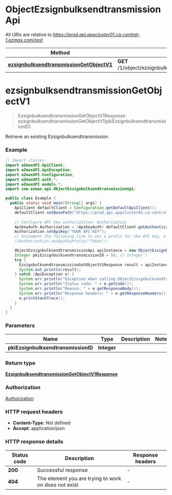 # ObjectEzsignbulksendtransmissionApi

All URIs are relative to *https://prod.api.appcluster01.ca-central-1.ezmax.com/rest*

Method | HTTP request | Description
------------- | ------------- | -------------
[**ezsignbulksendtransmissionGetObjectV1**](ObjectEzsignbulksendtransmissionApi.md#ezsignbulksendtransmissionGetObjectV1) | **GET** /1/object/ezsignbulksendtransmission/{pkiEzsignbulksendtransmissionID} | Retrieve an existing Ezsignbulksendtransmission


<a name="ezsignbulksendtransmissionGetObjectV1"></a>
# **ezsignbulksendtransmissionGetObjectV1**
> EzsignbulksendtransmissionGetObjectV1Response ezsignbulksendtransmissionGetObjectV1(pkiEzsignbulksendtransmissionID)

Retrieve an existing Ezsignbulksendtransmission



### Example
```java
// Import classes:
import eZmaxAPI.ApiClient;
import eZmaxAPI.ApiException;
import eZmaxAPI.Configuration;
import eZmaxAPI.auth.*;
import eZmaxAPI.models.*;
import com.ezmax.api.ObjectEzsignbulksendtransmissionApi;

public class Example {
  public static void main(String[] args) {
    ApiClient defaultClient = Configuration.getDefaultApiClient();
    defaultClient.setBasePath("https://prod.api.appcluster01.ca-central-1.ezmax.com/rest");
    
    // Configure API key authorization: Authorization
    ApiKeyAuth Authorization = (ApiKeyAuth) defaultClient.getAuthentication("Authorization");
    Authorization.setApiKey("YOUR API KEY");
    // Uncomment the following line to set a prefix for the API key, e.g. "Token" (defaults to null)
    //Authorization.setApiKeyPrefix("Token");

    ObjectEzsignbulksendtransmissionApi apiInstance = new ObjectEzsignbulksendtransmissionApi(defaultClient);
    Integer pkiEzsignbulksendtransmissionID = 56; // Integer | 
    try {
      EzsignbulksendtransmissionGetObjectV1Response result = apiInstance.ezsignbulksendtransmissionGetObjectV1(pkiEzsignbulksendtransmissionID);
      System.out.println(result);
    } catch (ApiException e) {
      System.err.println("Exception when calling ObjectEzsignbulksendtransmissionApi#ezsignbulksendtransmissionGetObjectV1");
      System.err.println("Status code: " + e.getCode());
      System.err.println("Reason: " + e.getResponseBody());
      System.err.println("Response headers: " + e.getResponseHeaders());
      e.printStackTrace();
    }
  }
}
```

### Parameters

Name | Type | Description  | Notes
------------- | ------------- | ------------- | -------------
 **pkiEzsignbulksendtransmissionID** | **Integer**|  |

### Return type

[**EzsignbulksendtransmissionGetObjectV1Response**](EzsignbulksendtransmissionGetObjectV1Response.md)

### Authorization

[Authorization](../README.md#Authorization)

### HTTP request headers

 - **Content-Type**: Not defined
 - **Accept**: application/json

### HTTP response details
| Status code | Description | Response headers |
|-------------|-------------|------------------|
**200** | Successful response |  -  |
**404** | The element you are trying to work on does not exist |  -  |

